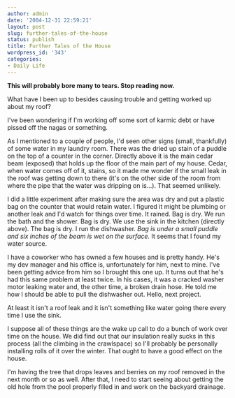 ```yaml
---
author: admin
date: '2004-12-31 22:59:21'
layout: post
slug: further-tales-of-the-house
status: publish
title: Further Tales of the House
wordpress_id: '343'
categories:
- Daily Life
---
```

<p><b>This will probably bore many to tears. Stop reading now.</b></p>

<p>What have I been up to besides causing trouble and getting worked up about my 
roof?</p>
<p>I&#39;ve been wondering if I&#39;m working off some sort of karmic debt or have 
pissed off the nagas or something.</p>
<p>As I mentioned to a couple of people, I&#39;d seen other signs (small, 
thankfully) of some water in my laundry room. There was the dried up stain of a 
puddle on the top of a counter in the corner. Directly above it is the main 
cedar beam (exposed) that holds up the floor of the main part of my house. 
Cedar, when water comes off of it, stains, so it made me wonder if the small 
leak in the roof was getting down to there (it&#39;s on the other side of the room 
from where the pipe that the water was dripping on is...). That seemed unlikely.</p>
<p>I did a little experiment after making sure the area was dry and put a 
plastic bag on the counter that would retain water. I figured it might be 
plumbing or another leak and I&#39;d watch for things over time. It rained. Bag is 
dry. We run the bath and the shower. Bag is dry. We use the sink in the kitchen 
(directly above). The bag is dry. I run the dishwasher. <i>Bag is under a small 
puddle and six inches of the beam is wet on the surface.</i> It seems that I 
found my water source.</p>
<p>I have a coworker who has owned a few houses and is pretty handy. He&#39;s my dev 
manager and his office is, unfortunately for him, next to mine. I&#39;ve been 
getting advice from him so I brought this one up. It turns out that he&#39;s had 
this same problem at least twice. In his cases, it was a cracked washer motor 
leaking water and, the other time, a broken drain hose. He told me how I should 
be able to pull the dishwasher out. Hello, next project.</p>
<p>At least it isn&#39;t a roof leak and it isn&#39;t something like water going there 
every time I use the sink.</p>
<p>I suppose all of these things are the wake up call to do a bunch of work over 
time on the house. We did find out that our insulation really sucks in this 
process (all the climbing in the crawlspace) so I&#39;ll probably be personally 
installing rolls of it over the winter. That ought to have a good effect on the 
house.</p>
<p>I&#39;m having the tree that drops leaves and berries on my roof removed in the 
next month or so as well. After that, I need to start seeing about getting the 
old hole from the pool properly filled in and work on the backyard drainage.</p>
